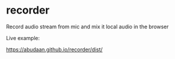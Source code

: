 # recorder

Record audio stream from mic and mix it local audio in the browser

Live example:

https://abudaan.github.io/recorder/dist/

